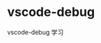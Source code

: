 <!--
 * @Anthor: liangshuang15
 * @Description: 
 * @Date: 2022-09-06 11:47:21
 * @LastEditTime: 2022-09-06 11:48:46
 * @FilePath: /vscode-debug/README.md
-->
# vscode-debug
vscode-debug 学习